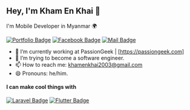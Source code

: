 ## Hey, I'm Kham En Khai 👻

I'm Mobile Developer in Myanmar 🌍

[![Portfolio Badge](https://img.shields.io/badge/-Profile.me-f7c307?style=flat&labelColor=f7c307&logo=react&logoColor=black)](https://www.facebook.com/khamenkhai/)
[![Facebook Badge](https://img.shields.io/badge/-khamenkhai-1874ed?style=flat&labelColor=1874ed&logo=facebook&logoColor=white)](https://www.facebook.com/khamenkhai/) [![Mail Badge](https://img.shields.io/badge/-khamenkhai2003@gmail.com-c0392b?style=flat&labelColor=c0392b&logo=gmail&logoColor=white)](mailto:khamenkhai2003@gmail.com)

<!-- TODO: Add last video link -->

- 🔭 I’m currently working at PassionGeek | [https://passiongeek.com]
- 🤔 I’m trying to become a software engineer.
- 📫 How to reach me: khamenkhai2003@gmail.com
- 😄 Pronouns: he/him.

#### I can make cool things with

<!-- TODO: Make technologies links takes you to repositories -->

[![Laravel Badge](https://img.shields.io/badge/-Laravel-fb503b?style=for-the-badge&labelColor=white&logo=laravel&logoColor=fb503b )](#) [![Flutter Badge](https://img.shields.io/badge/-Flutter-3fa0ee?style=for-the-badge&labelColor=white&logo=flutter&logoColor=3fa0ee )](#) 
